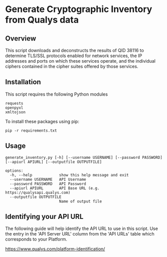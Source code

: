# Generate Cryptographic Inventory from Qualys data

## Overview

This script downloads and deconstructs the results of QID 38116 to determine TLS/SSL protocols enabled for network 
services, the IP addresses and ports on which these services operate, and the individual ciphers contained in the cipher
suites offered by those services.

## Installation

This script requires the following Python modules
```
requests
openpyxl
xmltojson
```

To install these packages using pip:

```commandline
pip -r requirements.txt
```
## Usage

```
generate_inventory.py [-h] [--username USERNAME] [--password PASSWORD] [--apiurl APIURL] [--outputfile OUTPUTFILE]

options:
  -h, --help            show this help message and exit
  --username USERNAME   API Username
  --password PASSWORD   API Password
  --apiurl APIURL       API Base URL (e.g. https://qualysapi.qualys.com)
  --outputfile OUTPUTFILE
                        Name of output file
```

## Identifying your API URL

The following guide will help identify the API URL to use in this script.  Use the entry in the 'API Server URL' column
from the 'API URLs' table which corresponds to your Platform.

https://www.qualys.com/platform-identification/
